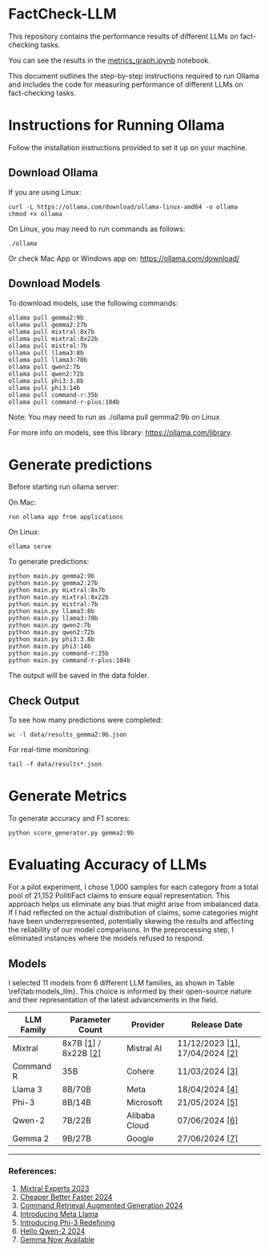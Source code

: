 # FactCheck-LLM
This repository contains the performance results of different LLMs on fact-checking tasks.

You can see the results in the [metrics_graph.ipynb](https://github.com/basakbozkurt/FactCheck-LLM/blob/main/metrics_graph.ipynb) notebook.

This document outlines the step-by-step instructions required to run Ollama and includes the code for measuring performance of different LLMs on fact-checking tasks.

# Instructions for Running Ollama
 Follow the installation instructions provided to set it up on your machine.

## Download Ollama

If you are using Linux:

    curl -L https://ollama.com/download/ollama-linux-amd64 -o ollama
    chmod +x ollama

On Linux, you may need to run commands as follows:
    
    ./ollama

Or check Mac App or Windows app on: https://ollama.com/download/

## Download Models

To download models, use the following commands:

    ollama pull gemma2:9b
    ollama pull gemma2:27b
    ollama pull mixtral:8x7b
    ollama pull mixtral:8x22b
    ollama pull mistral:7b
    ollama pull llama3:8b
    ollama pull llama3:70b
    ollama pull qwen2:7b
    ollama pull qwen2:72b
    ollama pull phi3:3.8b
    ollama pull phi3:14b
    ollama pull command-r:35b
    ollama pull command-r-plus:104b

Note: You may need to run as ./ollama pull gemma2:9b on Linux

For more info on models, see this library: https://ollama.com/library.

# Generate predictions 
Before starting run ollama server:

On Mac: 

    run ollama app from applications

On Linux:
    
    ollama serve

To generate predictions:

    python main.py gemma2:9b
    python main.py gemma2:27b
    python main.py mixtral:8x7b
    python main.py mixtral:8x22b
    python main.py mistral:7b
    python main.py llama3:8b
    python main.py llama3:70b
    python main.py qwen2:7b
    python main.py qwen2:72b
    python main.py phi3:3.8b
    python main.py phi3:14b
    python main.py command-r:35b
    python main.py command-r-plus:104b

The output will be saved in the data folder.

 ## Check Output

To see how many predictions were completed:

    wc -l data/results_gemma2:9b.json

For real-time monitoring:

    tail -f data/results*.json 


# Generate Metrics

To generate accuracy and F1 scores:

    python score_generator.py gemma2:9b
    



# Evaluating Accuracy of LLMs
For a pilot experiment, I chose 1,000 samples for each category from a total pool of 21,152 PolitiFact claims to ensure equal representation. This approach helps us eliminate any bias that might arise from imbalanced data. If I had reflected on the actual distribution of claims, some categories might have been underrepresented, potentially skewing the results and affecting the reliability of our model comparisons. 
In the preprocessing step, I eliminated instances where the models refused to respond.

## Models
I selected 11 models from 6 different LLM families, as shown in  Table \ref{tab:models_llm}. This choice is informed by their open-source nature and their representation of the latest advancements in the field.

| **LLM Family** | **Parameter Count**                                                                                                 | **Provider**     | **Release Date**                                                                                                                                  |
|-----------------|---------------------------------------------------------------------------------------------------------------------|------------------|--------------------------------------------------------------------------------------------------------------------------------------------------|
| Mixtral         | 8x7B [[1]](https://example.com/mistralaiteamMixtralExperts2023) / 8x22B [[2]](https://example.com/mistralaiteamCheaperBetterFaster2024) | Mistral AI       | 11/12/2023 [[1]](https://example.com/mistralaiteamMixtralExperts2023), 17/04/2024 [[2]](https://example.com/mistralaiteamCheaperBetterFaster2024) |
| Command R       | 35B                                                                                                                | Cohere           | 11/03/2024 [[3]](https://example.com/gomezCommandRetrievalAugmentedGeneration2024)                                                              |
| Llama 3         | 8B/70B                                                                                                            | Meta             | 18/04/2024 [[4]](https://example.com/metaIntroducingMetaLlama)                                                                                  |
| Phi-3           | 8B/14B                                                                                                            | Microsoft        | 21/05/2024 [[5]](https://example.com/bilenkoIntroducingPhi3Redefining2024)                                                                      |
| Qwen-2          | 7B/22B                                                                                                            | Alibaba Cloud    | 07/06/2024 [[6]](https://example.com/qwenteamHelloQwen22024)                                                                                    |
| Gemma 2         | 9B/27B                                                                                                            | Google           | 27/06/2024 [[7]](https://example.com/farabetGemmaNowAvailable2024)                                                                              |

---

### References:
1. [Mixtral Experts 2023](https://example.com/mistralaiteamMixtralExperts2023)
2. [Cheaper Better Faster 2024](https://example.com/mistralaiteamCheaperBetterFaster2024)
3. [Command Retrieval Augmented Generation 2024](https://example.com/gomezCommandRetrievalAugmentedGeneration2024)
4. [Introducing Meta Llama](https://example.com/metaIntroducingMetaLlama)
5. [Introducing Phi-3 Redefining](https://example.com/bilenkoIntroducingPhi3Redefining2024)
6. [Hello Qwen-2 2024](https://example.com/qwenteamHelloQwen22024)
7. [Gemma Now Available](https://example.com/farabetGemmaNowAvailable2024)



